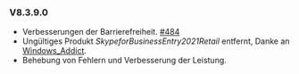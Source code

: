 ### V8.3.9.0

- Verbesserungen der Barrierefreiheit. [#484](https://github.com/YerongAI/Office-Tool/issues/484)
- Ungültiges Produkt *SkypeforBusinessEntry2021Retail* entfernt, Danke an [Windows_Addict](https://forums.mydigitallife.net/members/windows_addict.1108726/).
- Behebung von Fehlern und Verbesserung der Leistung.
